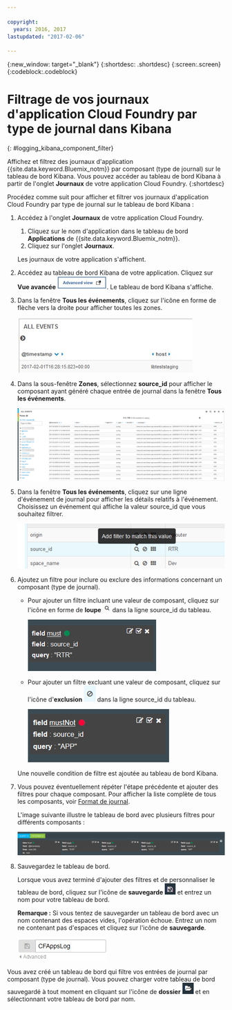```yaml
---

copyright:
  years: 2016, 2017
lastupdated: "2017-02-06"

---
```


{:new_window: target="_blank"}
{:shortdesc: .shortdesc}
{:screen:.screen}
{:codeblock:.codeblock}

# Filtrage de vos journaux d'application Cloud Foundry par type de journal dans Kibana
{: #logging_kibana_component_filter}

Affichez et filtrez des journaux d'application {{site.data.keyword.Bluemix_notm}} par composant (type de journal) sur le tableau de bord Kibana. Vous pouvez accéder au tableau de bord Kibana à partir de l'onglet **Journaux** de votre application Cloud Foundry. 
{:shortdesc}

Procédez comme suit pour afficher et filtrer vos journaux d'application Cloud Foundry par type de journal sur le tableau de bord Kibana :

1. Accédez à l'onglet **Journaux** de votre application Cloud Foundry. 

    1. Cliquez sur le nom d'application dans le tableau de bord **Applications** de {{site.data.keyword.Bluemix_notm}}.
    2. Cliquez sur l'onglet **Journaux**. 
    
    Les journaux de votre application s'affichent.

2. Accédez au tableau de bord Kibana de votre application. Cliquez sur **Vue avancée** ![Lien Vue avancée](images/logging_advanced_view.jpg "Lien Vue avancée"). Le tableau de bord Kibana s'affiche.

3. Dans la fenêtre **Tous les événements**, cliquez sur l'icône en forme de flèche vers la droite pour afficher toutes les zones. 

    ![Fenêtre Tous les événements avec l'icône en forme de flèche vers la droite](images/logging_all_events_no_fields.jpg "Fenêtre Tous les événements avec l'icône en forme de flèche vers la droite")

4. Dans la sous-fenêtre **Zones**, sélectionnez **source_id** pour afficher le composant ayant généré chaque entrée de journal dans la fenêtre **Tous les événements**.

    ![Fenêtre Tous les événements avec la zone source_id sélectionnée](images/logging_component.png "Fenêtre Tous les événements avec la zone source_id sélectionnée")

5. Dans la fenêtre **Tous les événements**, cliquez sur une ligne d'événement de journal pour afficher les détails relatifs à l'événement. Choisissez un événement qui affiche la valeur source_id que vous souhaitez filtrer.

    ![Fenêtre Tous les événements affichant les détails relatifs à un événement de journal sélectionné](images/logging_component_add_filter.png "Fenêtre Tous les événements affichant les détails relatifs à un événement de journal sélectionné")

6. Ajoutez un filtre pour inclure ou exclure des informations concernant un composant (type de journal). 

    * Pour ajouter un filtre incluant une valeur de composant, cliquez sur l'icône en forme de **loupe** ![Icône en forme de loupe](images/logging_magnifying_glass.jpg "Icône en forme de loupe") dans la ligne source_id du tableau. 

        ![Condition de filtre incluant la zone source_id](images/logging_component_filter.png "Condition de filtre incluant la zone source_id") 

    * Pour ajouter un filtre excluant une valeur de composant, cliquez sur l'icône d'**exclusion** ![Icône d'exclusion](images/logging_exclusion_icon.png "Icône d'exclusion") dans la ligne source_id du tableau. 
    
         ![Condition de filtre excluant la zone source_id](images/logging_component_add_exclusion_filter.png "Condition de filtre excluant la zone source_id") 
     
     Une nouvelle condition de filtre est ajoutée au tableau de bord Kibana.

7. Vous pouvez éventuellement répéter l'étape précédente et ajouter des filtres pour chaque composant. Pour afficher la liste complète de tous les composants, voir [Format de journal](../logging_view_kibana3.html#kibana_log_format_cf).

    L'image suivante illustre le tableau de bord avec plusieurs filtres pour différents composants :
    
    ![Plusieurs conditions de filtre pour la zone source_id](images/logging_component_multiple_filters.png "Plusieurs conditions de filtre pour la zone source_id")

8. Sauvegardez le tableau de bord. 

    Lorsque vous avez terminé d'ajouter des filtres et de personnaliser le tableau de bord, cliquez sur l'icône de **sauvegarde**  ![Icône de sauvegarde](images/logging_save.jpg "Icône de sauvegarde") et entrez un nom pour votre tableau de bord. 
      
    **Remarque :** Si vous tentez de sauvegarder un tableau de bord avec un nom contenant des espaces vides, l'opération échoue. Entrez un nom ne contenant pas d'espaces et cliquez sur l'icône de **sauvegarde**.
    
    ![Sauvegarde d'un nom de tableau de bord](images/logging_save_dashboard.jpg "Sauvegarde d'un nom de tableau de bord")

Vous avez créé un tableau de bord qui filtre vos entrées de journal par composant (type de journal). Vous pouvez charger votre tableau de bord sauvegardé à tout moment en cliquant sur l'icône de **dossier** ![Icône de dossier](images/logging_folder.jpg "Icône de dossier") et en sélectionnant votre tableau de bord par nom.


